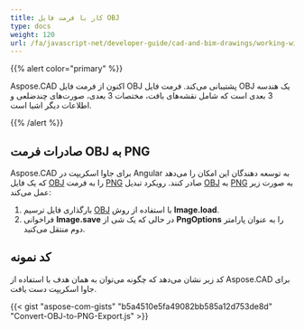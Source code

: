 ```yaml
---
title: کار با فرمت فایل OBJ
type: docs
weight: 120
url: /fa/javascript-net/developer-guide/cad-and-bim-drawings/working-with-obj-file-format/
---
```


{{% alert color="primary" %}}

Aspose.CAD اکنون از فرمت فایل OBJ پشتیبانی می‌کند. فرمت فایل OBJ یک هندسه 3 بعدی است که شامل نقشه‌های بافت، مختصات 3 بعدی، صورت‌های چندضلعی و اطلاعات دیگر اشیا است.

{{% /alert %}}

## **صادرات فرمت OBJ به PNG**

Aspose.CAD برای جاوا اسکریپت در Angular به توسعه دهندگان این امکان را می‌دهد که یک فایل [OBJ](https://docs.fileformat.com/3d/obj/) را به فرمت [PNG](https://docs.fileformat.com/image/png/) صادر کنند. رویکرد تبدیل [OBJ](https://docs.fileformat.com/3d/obj/) به [PNG](https://docs.fileformat.com/image/png/) به صورت زیر عمل می‌کند:

1. بارگذاری فایل ترسیم [OBJ](https://docs.fileformat.com/3d/obj/) با استفاده از روش **Image.load**.
1. فراخوانی **Image.save** در حالی که یک شی از **PngOptions** را به عنوان پارامتر دوم منتقل می‌کنید.

## کد نمونه

کد زیر نشان می‌دهد که چگونه می‌توان به همان هدف با استفاده از Aspose.CAD برای جاوا اسکریپت دست یافت.

{{< gist "aspose-com-gists" "b5a4510e5fa49082bb585a12d753de8d" "Convert-OBJ-to-PNG-Export.js" >}}
